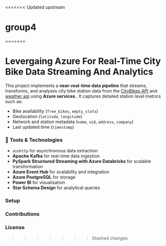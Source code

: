 <<<<<<< Updated upstream
# group4
=======
# Levergaing Azure For Real-Time City Bike Data Streaming And Analytics

This project implements a **near-real-time data pipeline** that streams, transforms, and analyses city bike station data from the [CityBikes API](https://api.citybik.es/) and [weather api](https://www.weatherapi.com/) using **Azure services**.. It captures detailed station level metrics such as:

- Bike availability (`free_bikes`, `empty_slots`)
- Geolocation (`latitude`, `longitude`)
- Network and station metadata (`name`, `uid`, `address`, `company`)
- Last updated time (`timestamp`)

### 🔧 Tools & Technologies

- `aiohttp` for asynchronous data extraction
- **Apache Kafka** for real-time data ingestion
- **PySpark Structured Streaming with Azure Databricks** for scalable transformation
- **Azure Event Hub** for scalability and integration
- **Azure PostgreSQL** for storage
- **Power BI** for visualisation
- **Star Schema Design** for analytical queries


### Setup
### Contributions
### License
>>>>>>> Stashed changes
